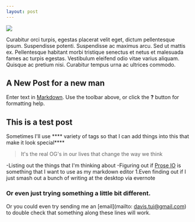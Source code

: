 ```yaml
---
layout: post
---
```


<img src="{{ site.baseurl }}/images/pic03.jpg">

Curabitur orci turpis, egestas placerat velit eget, dictum pellentesque ipsum. Suspendisse potenti. Suspendisse ac maximus arcu. Sed ut mattis ex. Pellentesque habitant morbi tristique senectus et netus et malesuada fames ac turpis egestas. Vestibulum eleifend odio vitae varius aliquam. Quisque ac pretium nisi. Curabitur tempus urna ac ultrices commodo.

## A New Post for a new man

Enter text in [Markdown](http://daringfireball.net/projects/markdown/). Use the toolbar above, or click the **?** button for formatting help.


## This is a test post

Sometimes I'll use **** variety of tags so that I can add things into this that make it look special****

> It's the real OG's in our lives that change the way we think

-Listing out the things that I'm thinking about
-Figuring out if [Prose IO](prose.io) is something that I want to use as my markdown editor
1.Even finding out if I just smash out a bunch of writing at the desktop via evernote

### Or even just trying something a little bit different.

Or you could even try sending me an [email](mailto: davis.tui@gmail.com) to double check that something along these lines will work.







